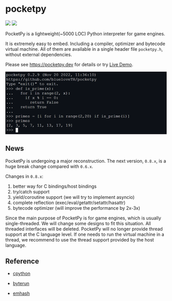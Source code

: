 # pocketpy

<p>
<a title="Build" href="https://github.com/blueloveTH/pocketpy/actions/workflows" ><img src="https://github.com/blueloveTH/pocketpy/actions/workflows/main.yml/badge.svg" /></a>
<a title="Pub" href="https://pub.dev/packages/pocketpy" ><img src="https://img.shields.io/pub/v/pocketpy" /></a>
</p>

PocketPy is a lightweight(~5000 LOC) Python interpreter for game engines.

It is extremely easy to embed. Including a compiler, optimizer and bytecode virtual machine. All of them are available in a single header file `pocketpy.h`, without external dependencies.

Please see https://pocketpy.dev for details or try [Live Demo](https://blueloveth.github.io/pocketpy).

![sample_img](docs/sample.png)


## News

PocketPy is undergoing a major reconstruction.
The next version, `0.8.x`, is a huge break change compared with `0.6.x`.

Changes in `0.8.x`:
1. better way for C bindings/host bindings
2. try/catch support
3. yield/coroutine support (we will try to implement asyncio)
4. complete reflection (exec/eval/getattr/setattr/hasattr)
5. bytecode optimizer (will improve the performance by 2x-3x)

Since the main purpose of PocketPy is for game engines, which is usually single-threaded. We will change some designs to fit this situation.
All threaded interfaces will be deleted. PocketPy will no longer provide thread support at the C language level. If one needs to run the virtual machine in a thread, we recommend to use the thread support provided by the host language.

## Reference

+ [cpython](https://github.com/python/cpython)

+ [byterun](http://qingyunha.github.io/taotao/)

+ [emhash](https://github.com/ktprime/emhash)

